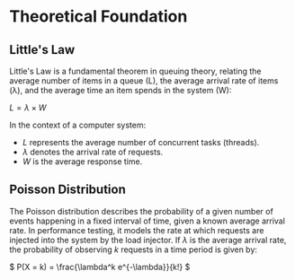 
# Theoretical Foundation

## Little's Law

Little's Law is a fundamental theorem in queuing theory, relating the average number of items in a queue (L), the average arrival rate of items (λ), and the average time an item spends in the system (W):

$` L = \lambda \times W `$

In the context of a computer system:
- $L$ represents the average number of concurrent tasks (threads).
- $` \lambda `$ denotes the arrival rate of requests.
- $W$ is the average response time.

## Poisson Distribution

The Poisson distribution describes the probability of a given number of events happening in a fixed interval of time, given a known average arrival rate. In performance testing, it models the rate at which requests are injected into the system by the load injector. If $\lambda$ is the average arrival rate, the probability of observing $k$ requests in a time period is given by:

$` P(X = k) = \frac{\lambda^k e^{-\lambda}}{k!} `$